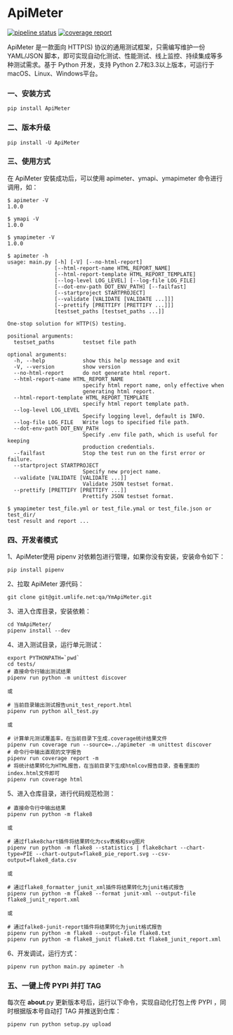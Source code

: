 # ApiMeter
[![pipeline status](https://git.umlife.net/qa/YmApiMeter/badges/master/pipeline.svg)](https://git.umlife.net/qa/YmApiMeter/commits/master)
[![coverage report](https://git.umlife.net/qa/YmApiMeter/badges/master/coverage.svg)](https://git.umlife.net/qa/YmApiMeter/commits/master)

ApiMeter 是一款面向 HTTP(S) 协议的通用测试框架，只需编写维护一份 YAML/JSON 脚本，即可实现自动化测试、性能测试、线上监控、持续集成等多种测试需求。基于 Python 开发，支持 Python 2.7和3.3以上版本，可运行于 macOS、Linux、Windows平台。 

### 一、安装方式
```
pip install ApiMeter
```

### 二、版本升级
```
pip install -U ApiMeter
```

### 三、使用方式
在 ApiMeter 安裝成功后，可以使用 apimeter、ymapi、ymapimeter 命令进行调用，如：
```
$ apimeter -V
1.0.0

$ ymapi -V
1.0.0

$ ymapimeter -V
1.0.0

$ apimeter -h
usage: main.py [-h] [-V] [--no-html-report]
               [--html-report-name HTML_REPORT_NAME]
               [--html-report-template HTML_REPORT_TEMPLATE]
               [--log-level LOG_LEVEL] [--log-file LOG_FILE]
               [--dot-env-path DOT_ENV_PATH] [--failfast]
               [--startproject STARTPROJECT]
               [--validate [VALIDATE [VALIDATE ...]]]
               [--prettify [PRETTIFY [PRETTIFY ...]]]
               [testset_paths [testset_paths ...]]

One-stop solution for HTTP(S) testing.

positional arguments:
  testset_paths         testset file path

optional arguments:
  -h, --help            show this help message and exit
  -V, --version         show version
  --no-html-report      do not generate html report.
  --html-report-name HTML_REPORT_NAME
                        specify html report name, only effective when
                        generating html report.
  --html-report-template HTML_REPORT_TEMPLATE
                        specify html report template path.
  --log-level LOG_LEVEL
                        Specify logging level, default is INFO.
  --log-file LOG_FILE   Write logs to specified file path.
  --dot-env-path DOT_ENV_PATH
                        Specify .env file path, which is useful for keeping
                        production credentials.
  --failfast            Stop the test run on the first error or failure.
  --startproject STARTPROJECT
                        Specify new project name.
  --validate [VALIDATE [VALIDATE ...]]
                        Validate JSON testset format.
  --prettify [PRETTIFY [PRETTIFY ...]]
                        Prettify JSON testset format.

$ ymapimeter test_file.yml or test_file.ymal or test_file.json or test_dir/
test result and report ...
```     

### 四、开发者模式
1、ApiMeter使用 pipenv 对依赖包进行管理，如果你没有安装，安装命令如下：
```
pip install pipenv
```
2、拉取 ApiMeter 源代码：
```
git clone git@git.umlife.net:qa/YmApiMeter.git
```
3、进入仓库目录，安装依赖：
```
cd YmApiMeter/
pipenv install --dev
```
4、进入测试目录，运行单元测试：
```
export PYTHONPATH=`pwd`
cd tests/
# 直接命令行输出测试结果
pipenv run python -m unittest discover

或

# 当前目录输出测试报告unit_test_report.html
pipenv run python all_test.py   

或

# 计算单元测试覆盖率，在当前目录下生成.coverage统计结果文件
pipenv run coverage run --source=../apimeter -m unittest discover  
# 命令行中输出直观的文字报告
pipenv run coverage report -m  
# 将统计结果转化为HTML报告，在当前目录下生成htmlcov报告目录，查看里面的index.html文件即可
pipenv run coverage html  
```
5、进入仓库目录，进行代码规范检测：
```
# 直接命令行中输出结果
pipenv run python -m flake8  

或

# 通过flake8chart插件将结果转化为csv表格和svg图片
pipenv run python -m flake8 --statistics | flake8chart --chart-type=PIE --chart-output=flake8_pie_report.svg --csv-output=flake8_data.csv

或

# 通过flake8_formatter_junit_xml插件将结果转化为junit格式报告
pipenv run python -m flake8 --format junit-xml --output-file flake8_junit_report.xml

或

# 通过falke8-junit-report插件将结果转化为junit格式报告
pipenv run python -m flake8 --output-file flake8.txt
pipenv run python -m flake8_junit flake8.txt flake8_junit_report.xml 
```
6、开发调试，运行方式：
```
pipenv run python main.py apimeter -h
```


### 五、一键上传 PYPI 并打 TAG
每次在 __about__.py 更新版本号后，运行以下命令，实现自动化打包上传 PYPI ，同时根据版本号自动打 TAG 并推送到仓库：
```
pipenv run python setup.py upload
```